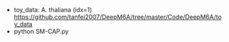 
- toy_data: A. thaliana (idx=1) https://github.com/tanfei2007/DeepM6A/tree/master/Code/DeepM6A/toy_data
- python SM-CAP.py
